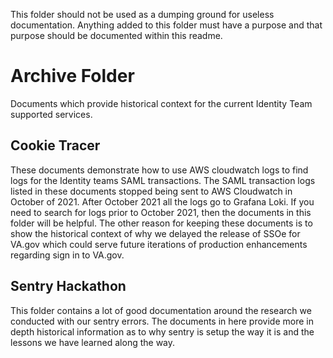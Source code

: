 This folder should not be used as a dumping ground for useless documentation. Anything added to this folder must have a purpose and that purpose should be documented within this readme.

# Archive Folder
Documents which provide historical context for the current Identity Team supported services. 

## Cookie Tracer
These documents demonstrate how to use AWS cloudwatch logs to find logs for the Identity teams SAML transactions. The SAML transaction logs listed in these documents stopped being sent to AWS Cloudwatch in October of 2021. After October 2021 all the logs go to Grafana Loki. If you need to search for logs prior to October 2021, then the documents in this folder will be helpful. The other reason for keeping these documents is to show the historical context of why we delayed the release of SSOe for VA.gov which could serve future iterations of production enhancements regarding sign in to VA.gov.

## Sentry Hackathon
This folder contains a lot of good documentation around the research we conducted with our sentry errors. The documents in here provide more in depth historical information as to why sentry is setup the way it is and the lessons we have learned along the way.
